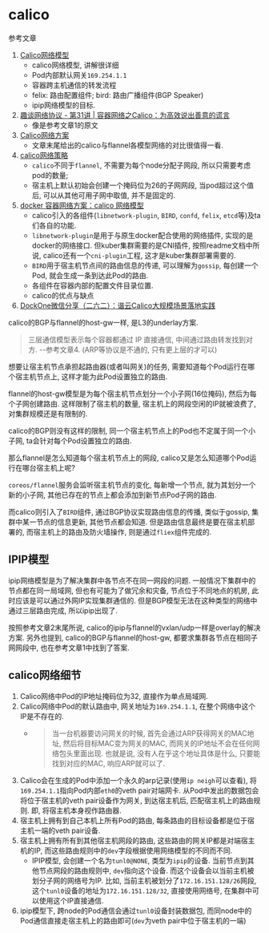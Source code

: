 # calico

参考文章

1. [Calico网络模型](https://www.cnblogs.com/menkeyi/p/11364977.html)
    - calico网络模型, 讲解很详细
    - Pod内部默认网关`169.254.1.1`
    - 容器跨主机通信的转发流程
    - felix: 路由配置组件; bird: 路由广播组件(BGP Speaker)
    - ipip网络模型的目标.
3. [趣谈网络协议 - 第31讲 | 容器网络之Calico：为高效说出善意的谎言](https://blog.csdn.net/aha_jasper/article/details/105575893)
    - 像是参考文章1的原文
4. [Calico网络方案](https://www.cnblogs.com/netonline/p/9720279.html)
    - 文章末尾给出的calico与flannel各模型网络的对比很值得一看.
5. [calico网络策略](https://yq.aliyun.com/articles/674020)
    - `calico`不同于`flannel`, 不需要为每个node分配子网段, 所以只需要考虑pod的数量;
    - 宿主机上默认初始会创建一个掩码位为26的子网网段, 当pod超过这个值后, 可以从其他可用子网中取值, 并不是固定的.
6. [docker 容器网络方案：calico 网络模型](https://cizixs.com/2017/10/19/docker-calico-network/)
    - calico引入的各组件(`libnetwork-plugin`, `BIRD`, `confd`, `felix`, `etcd`等)及ta们各自的功能.
    - `libnetwork-plugin`是用于与原生docker配合使用的网络插件, 实现的是docker的网络接口. 但kuber集群需要的是CNI插件, 按照readme文档中所说, calico还有一个`cni-plugin`工程, 这才是kuber集群部署需要的.
    - `BIRD`用于宿主机节点间的路由信息的传递, 可以理解为`gossip`, 每创建一个Pod, 就会生成一条到达此Pod的路由.
    - 各组件在容器内部的配置文件目录位置.
    - calico的优点与缺点
7. [DockOne微信分享（二六二）：谐云Calico大规模场景落地实践](http://dockerone.com/article/10382)

calico的BGP与flannel的host-gw一样, 是L3的underlay方案.

> 三层通信模型表示每个容器都通过 IP 直接通信, 中间通过路由转发找到对方. --参考文章4. (ARP等协议是不通的, 只有更上层的才可以)

想要让宿主机节点承担起路由器(或者叫网关)的任务, 需要知道每个Pod运行在哪个宿主机节点上, 这样才能为此Pod设置独立的路由.

flannel的host-gw模型是为每个宿主机节点划分一个小子网(16位掩码), 然后为每个子网创建路由. 这样限制了宿主机的数量, 宿主机上的网段空闲的IP就被浪费了, 对集群规模还是有限制的.

calico的BGP则没有这样的限制, 同一个宿主机节点上的Pod也不定属于同一个小子网, ta会针对每个Pod设置独立的路由.

那么flannel是怎么知道每个宿主机节点上的网段, calico又是怎么知道哪个Pod运行在哪台宿主机上呢?

`coreos/flannel`服务会监听宿主机节点的变化, 每新增一个节点, 就为其划分一个新的小子网, 其他已存在的节点上都会添加到新节点Pod子网的路由.

而calico则引入了`BIRD`组件, 通过BGP协议实现路由信息的传播, 类似于gossip, 集群中某一节点的信息更新, 其他节点都会知道. 但是路由信息最终是要在宿主机部署的, 而宿主机上的路由及防火墙操作, 则是通过`fliex`组件完成的.

## IPIP模型

ipip网络模型是为了解决集群中各节点不在同一网段的问题. 一般情况下集群中的节点都在同一局域网, 但也有可能为了做冗余和灾备, 节点位于不同地点的机房, 此时应该是可以通过外网IP实现集群通信的. 但是BGP模型无法在这种类型的网络中通过三层路由完成, 所以ipip出现了.

按照参考文章2末尾所说, calico的ipip与flannel的vxlan/udp一样是overlay的解决方案. 另外也提到, calico的BGP与flannel的host-gw, 都要求集群各节点在相同子网网段中, 也在参考文章1中找到了答案.

## calico网络细节

1. Calico网络中Pod的IP地址掩码位为32, 直接作为单点局域网.
2. Calico网络中Pod的默认路由中, 网关地址为`169.254.1.1`, 在整个网络中这个IP是不存在的.
    - > 当一台机器要访问网关的时候, 首先会通过ARP获得网关的MAC地址, 然后将目标MAC变为网关的MAC, 而网关的IP地址不会在任何网络包头里面出现. 也就是说, 没有人在乎这个地址具体是什么, 只要能找到对应的MAC, 响应ARP就可以了.
3. Calico会在生成的Pod中添加一个永久的arp记录(使用`ip neigh`可以查看), 将`169.254.1.1`指向Pod内部`eth0`的veth pair对端网卡. 从Pod中发出的数据包会将位于宿主机的veth pair设备作为网关, 到达宿主机后, 匹配宿主机上的路由规则. 即, 将宿主机本身视作路由器.
4. 宿主机上拥有到自己本机上所有Pod的路由, 每条路由的目标设备都是位于宿主机一端的veth pair设备.
5. 宿主机上拥有所有到其他宿主机网段的路由, 这些路由的网关IP都是对端宿主机的IP, 而这些路由规则中的`dev`字段根据使用网络模型的不同而不同.
    - IPIP模型, 会创建一个名为`tunl0@NONE`, 类型为`ipip`的设备. 当前节点到其他节点网段的路由规则中, `dev`指向这个设备. 而这个设备会以当前主机被划分子网的网络号为IP. 比如, 当前主机被划分了`172.16.151.128/26`网段, 这个`tunl0`设备的地址为`172.16.151.128/32`, 直接使用网络号, 在集群中可以使用这个IP直接通信.
6. ipip模型下, 跨node的Pod通信会通过`tunl0`设备封装数据包, 而同node中的Pod通信直接走宿主机上的路由即可(`dev`为veth pair中位于宿主机的一端)
